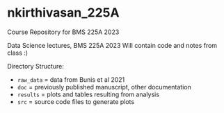 # nkirthivasan_225A
 Course Repository for BMS 225A 2023

Data Science lectures, BMS 225A 2023
Will contain code and notes from class :) 

Directory Structure:

- `raw_data` = data from Bunis et al 2021
- `doc` = previously published manuscript, other documentation
- `results` = plots and tables resulting from analysis 
- `src` = source code files to generate plots

